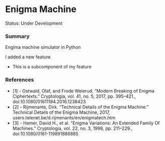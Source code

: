 # Enigma Machine

Status: Under Development

### Summary
Engima machine simulator in Python

I added a new feature <HERE>
 - This is a subcomponent of my feature

### References
 - [1] - Ostwald, Olaf, and Frode Weierud. “Modern Breaking of Enigma Ciphertexts.” Cryptologia, vol. 41, no. 5, 2017, pp. 395–421., doi:10.1080/01611194.2016.1238423
 - [2] - Rijmenants, Dirk. “Technical Details of the Enigma Machine.” Technical Details of the Enigma Machine, 2017, users.telenet.be/d.rijmenants/en/enigmatech.htm
 - [3] - Hamer, David H., et al. “Enigma Variations: An Extended Family Of Machines.” Cryptologia, vol. 22, no. 3, 1998, pp. 211–229., doi:10.1080/0161-119891886885
